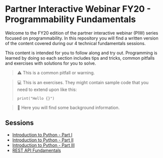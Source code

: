 # Partner Interactive Webinar FY20 - Programmability Fundamentals

Welcome to the FY20 edition of the partner interactive webinar (PIW) series focused on programmability. In this repository you will find a written version of the content covered during our 4 technical fundamentals sessions.

This content is intended for you to follow along and try out. Programming is learned by doing so each section includes tips and tricks, common pitfalls and exercises with solutions for you to solve. 

> :warning: This is a common pitfall or warning.

> :computer: This is an exercises. They might contain sample code that you need to extend upon like this:
> ```python3
> print("Hello {}")
> ```

> :wrench: Here you will find some background information.



## Sessions

* [Introduction to Python - Part I](sessions/python_one/Readme.md)
* [Introduction to Python - Part II](sessions/python_two/Readme.md)
* [Introduction to Python - Part III](sessions/python_three/Readme.md)
* [REST API Fundamentals](sessions/rest_fundamentals/Readme.md)
